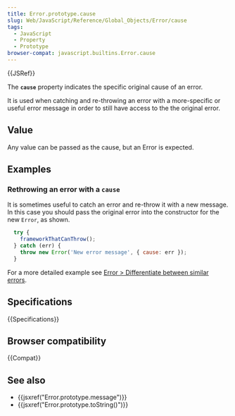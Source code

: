 ```yaml
---
title: Error.prototype.cause
slug: Web/JavaScript/Reference/Global_Objects/Error/cause
tags:
  - JavaScript
  - Property
  - Prototype
browser-compat: javascript.builtins.Error.cause
---
```

{{JSRef}}

The **`cause`** property indicates the specific original cause of an error.

It is used when catching and re-throwing an error with a more-specific or useful error message in order to still have access to the the original error.

## Value

Any value can be passed as the cause, but an Error is expected.

## Examples

### Rethrowing an error with a `cause`

It is sometimes useful to catch an error and re-throw it with a new message.
In this case you should pass the original error into the constructor for the new `Error`, as shown.

```js
  try {
    frameworkThatCanThrow();
  } catch (err) {
    throw new Error('New error message', { cause: err });
  }
```

For a more detailed example see [Error > Differentiate between similar errors](/en-US/docs/Web/JavaScript/Reference/Global_Objects/Error#differentiate_between_similar_errors).

## Specifications

{{Specifications}}

## Browser compatibility

{{Compat}}

## See also

- {{jsxref("Error.prototype.message")}}
- {{jsxref("Error.prototype.toString()")}}
